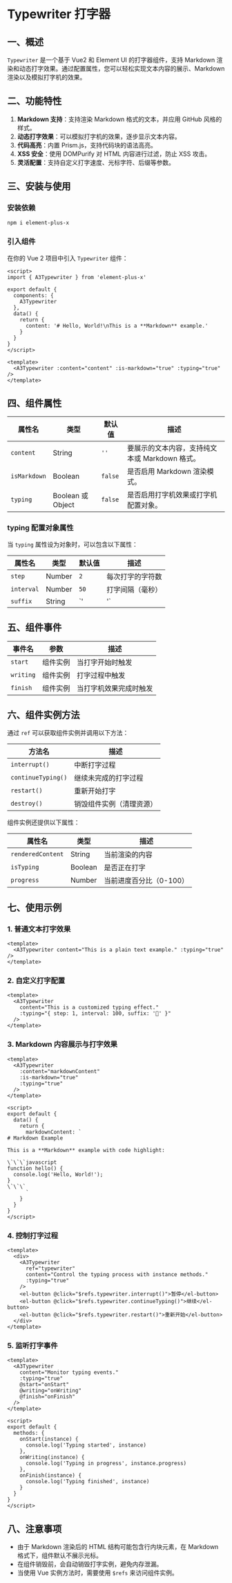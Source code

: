 # Typewriter 打字器

## 一、概述

`Typewriter` 是一个基于 Vue2 和 Element UI 的打字器组件，支持 Markdown 渲染和动态打字效果。通过配置属性，您可以轻松实现文本内容的展示、Markdown 渲染以及模拟打字机的效果。

## 二、功能特性

1. **Markdown 支持**：支持渲染 Markdown 格式的文本，并应用 GitHub 风格的样式。
2. **动态打字效果**：可以模拟打字机的效果，逐步显示文本内容。
3. **代码高亮**：内置 Prism.js，支持代码块的语法高亮。
4. **XSS 安全**：使用 DOMPurify 对 HTML 内容进行过滤，防止 XSS 攻击。
5. **灵活配置**：支持自定义打字速度、光标字符、后缀等参数。

## 三、安装与使用

### 安装依赖

```bash
npm i element-plus-x
```

### 引入组件

在你的 Vue 2 项目中引入 `Typewriter` 组件：

```vue
<script>
import { A3Typewriter } from 'element-plus-x'

export default {
  components: {
    A3Typewriter
  },
  data() {
    return {
      content: '# Hello, World!\nThis is a **Markdown** example.'
    }
  }
}
</script>

<template>
  <A3Typewriter :content="content" :is-markdown="true" :typing="true" />
</template>
```

## 四、组件属性

| 属性名       | 类型                | 默认值  | 描述                                           |
| ------------ | ------------------- | ------- | ---------------------------------------------- |
| `content`    | String              | `''`    | 要展示的文本内容，支持纯文本或 Markdown 格式。 |
| `isMarkdown` | Boolean             | `false` | 是否启用 Markdown 渲染模式。                   |
| `typing`     | Boolean 或 Object   | `false` | 是否启用打字机效果或打字机配置对象。           |

### typing 配置对象属性

当 `typing` 属性设为对象时，可以包含以下属性：

| 属性名     | 类型   | 默认值 | 描述                             |
| ---------- | ------ | ------ | -------------------------------- |
| `step`     | Number | `2`    | 每次打字的字符数                 |
| `interval` | Number | `50`   | 打字间隔（毫秒）                 |
| `suffix`   | String | `'|'`  | 光标字符（仅在非 Markdown 下）   |

## 五、组件事件

| 事件名    | 参数            | 描述                   |
| --------- | --------------- | ---------------------- |
| `start`   | 组件实例        | 当打字开始时触发       |
| `writing` | 组件实例        | 打字过程中触发         |
| `finish`  | 组件实例        | 当打字机效果完成时触发 |

## 六、组件实例方法

通过 `ref` 可以获取组件实例并调用以下方法：

| 方法名          | 描述                     |
| --------------- | ------------------------ |
| `interrupt()`   | 中断打字过程             |
| `continueTyping()` | 继续未完成的打字过程     |
| `restart()`     | 重新开始打字             |
| `destroy()`     | 销毁组件实例（清理资源） |

组件实例还提供以下属性：

| 属性名            | 类型    | 描述                       |
| ----------------- | ------- | -------------------------- |
| `renderedContent` | String  | 当前渲染的内容             |
| `isTyping`        | Boolean | 是否正在打字               |
| `progress`        | Number  | 当前进度百分比（0-100）    |

## 七、使用示例

### 1. 普通文本打字效果

```vue
<template>
  <A3Typewriter content="This is a plain text example." :typing="true" />
</template>
```

### 2. 自定义打字配置

```vue
<template>
  <A3Typewriter 
    content="This is a customized typing effect." 
    :typing="{ step: 1, interval: 100, suffix: '💩' }" 
  />
</template>
```

### 3. Markdown 内容展示与打字效果

```vue
<template>
  <A3Typewriter 
    :content="markdownContent" 
    :is-markdown="true" 
    :typing="true" 
  />
</template>

<script>
export default {
  data() {
    return {
      markdownContent: `
# Markdown Example

This is a **Markdown** example with code highlight:

\`\`\`javascript
function hello() {
  console.log('Hello, World!');
}
\`\`\`
      `
    }
  }
}
</script>
```

### 4. 控制打字过程

```vue
<template>
  <div>
    <A3Typewriter 
      ref="typewriter"
      content="Control the typing process with instance methods." 
      :typing="true" 
    />
    <el-button @click="$refs.typewriter.interrupt()">暂停</el-button>
    <el-button @click="$refs.typewriter.continueTyping()">继续</el-button>
    <el-button @click="$refs.typewriter.restart()">重新开始</el-button>
  </div>
</template>
```

### 5. 监听打字事件

```vue
<template>
  <A3Typewriter 
    content="Monitor typing events." 
    :typing="true" 
    @start="onStart"
    @writing="onWriting"
    @finish="onFinish"
  />
</template>

<script>
export default {
  methods: {
    onStart(instance) {
      console.log('Typing started', instance)
    },
    onWriting(instance) {
      console.log('Typing in progress', instance.progress)
    },
    onFinish(instance) {
      console.log('Typing finished', instance)
    }
  }
}
</script>
```

## 八、注意事项

- 由于 Markdown 渲染后的 HTML 结构可能包含行内块元素，在 Markdown 格式下，组件默认不展示光标。
- 在组件销毁前，会自动销毁打字实例，避免内存泄漏。
- 当使用 Vue 实例方法时，需要使用 `$refs` 来访问组件实例。 